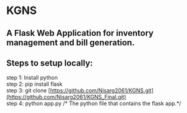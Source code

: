 # KGNS
## A Flask Web Application for inventory management and bill generation.
## Steps to setup locally:
  step 1: Install python
  <br>
  step 2: pip install flask
  <br>
  step 3: git clone [https://github.com/Nisarg2061/KGNS.git](https://github.com/Nisarg2061/KGNS_Final.git)
  <br>
  step 4: python app.py /* The python file that contains the flask app.*/
